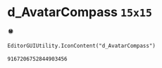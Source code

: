 # d_AvatarCompass `15x15`
<img src="/img/d_AvatarCompass.png" width=15 height=15>

``` CSharp
EditorGUIUtility.IconContent("d_AvatarCompass")
```
```
9167206752844903456
```
